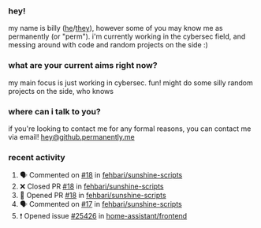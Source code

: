 ### hey!
my name is billy ([he](https://en.pronouns.page/he/him)/[they](https://en.pronouns.page/they/them)), however some of you may know me as permanently (or "perm"). i'm currently working in the cybersec field, and messing around with code and random projects on the side :)

### what are your current aims right now?
my main focus is just working in cybersec. fun!
might do some silly random projects on the side, who knows

### where can i talk to you?
if you're looking to contact me for any formal reasons, you can contact me via email! [hey@github.permanently.me](mailto:hey@github.permanently.me)

### recent activity
<!--START_SECTION:activity-->
1. 🗣 Commented on [#18](https://github.com/fehbari/sunshine-scripts/pull/18#issuecomment-2889020148) in [fehbari/sunshine-scripts](https://github.com/fehbari/sunshine-scripts)
2. ❌ Closed PR [#18](https://github.com/fehbari/sunshine-scripts/pull/18) in [fehbari/sunshine-scripts](https://github.com/fehbari/sunshine-scripts)
3. 💪 Opened PR [#18](https://github.com/fehbari/sunshine-scripts/pull/18) in [fehbari/sunshine-scripts](https://github.com/fehbari/sunshine-scripts)
4. 🗣 Commented on [#17](https://github.com/fehbari/sunshine-scripts/issues/17#issuecomment-2888991068) in [fehbari/sunshine-scripts](https://github.com/fehbari/sunshine-scripts)
5. ❗ Opened issue [#25426](https://github.com/home-assistant/frontend/issues/25426) in [home-assistant/frontend](https://github.com/home-assistant/frontend)
<!--END_SECTION:activity-->
